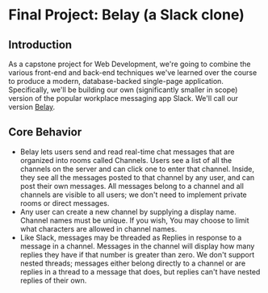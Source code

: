 # Final Project: Belay (a Slack clone)


## Introduction

As a capstone project for Web Development, we're going to combine the various front-end and back-end 
techniques we've learned over the course to produce a modern, database-backed single-page 
application. Specifically, we'll be building our own (significantly smaller in scope) version of the 
popular workplace messaging app Slack. We'll call our version 
[Belay](https://en.wikipedia.org/wiki/Belaying).

## Core Behavior

- Belay lets users send and read real-time chat messages that are organized into rooms called 
  Channels. Users see a list of all the channels on the server and can click one to enter that 
  channel. Inside, they see all the messages posted to that channel by any user, and can post their 
  own messages. All messages belong to a channel and all channels are visible to all users; we don't 
  need to implement private rooms or direct messages.
- Any user can create a new channel by supplying a display name. Channel names must be unique. If 
  you wish, You may choose to limit what characters are allowed in channel names.
- Like Slack, messages may be threaded as Replies in response to a message in a channel. Messages in 
  the channel will display how many replies they have if that number is greater than zero. We don't
  support nested threads; messages either belong directly to a channel or are replies in a thread to 
  a message that does, but replies can't have nested replies of their own.


